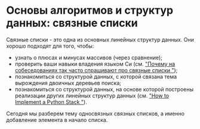 # Основы алгоритмов и структур данных: связные списки

Связные списки - это одна из основных линейных структур данных. Они хорошо подходят для того, чтобы:
- узнать о плюсах и минусах массивов (через сравнение);
- проверить ваши навыки владения языком Си (см. ["Почему на собеседованиях так часто спрашивают про связные списки
"](https://habr.com/ru/post/455070/));
- познакомиться со структурой данных, с которой связана тема вырождения двоичных деревьев поиска;
- познакомиться со структурой данных, на основе которой построены реализации других линейных структур данных (см. ["How to Implement a Python Stack
"](https://realpython.com/how-to-implement-python-stack/)).

Сегодня мы разберем тему односвязных связных списков, а именно добавление элемента в начало списка.
